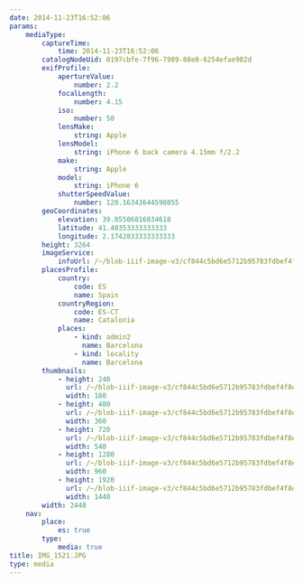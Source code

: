 ```yaml
---
date: 2014-11-23T16:52:06
params:
    mediaType:
        captureTime:
            time: 2014-11-23T16:52:06
        catalogNodeUid: 0197cbfe-7f96-7989-88e0-6254efae902d
        exifProfile:
            apertureValue:
                number: 2.2
            focalLength:
                number: 4.15
            iso:
                number: 50
            lensMake:
                string: Apple
            lensModel:
                string: iPhone 6 back camera 4.15mm f/2.2
            make:
                string: Apple
            model:
                string: iPhone 6
            shutterSpeedValue:
                number: 120.16343644598055
        geoCoordinates:
            elevation: 39.85506816834618
            latitude: 41.40353333333333
            longitude: 2.1742833333333333
        height: 3264
        imageService:
            infoUrl: /~/blob-iiif-image-v3/cf844c5bd6e5712b95783fdbef4f8eb3d5c4f0b0bd69544e0fc5e60d036c5f3c/info.json
        placesProfile:
            country:
                code: ES
                name: Spain
            countryRegion:
                code: ES-CT
                name: Catalonia
            places:
                - kind: admin2
                  name: Barcelona
                - kind: locality
                  name: Barcelona
        thumbnails:
            - height: 240
              url: /~/blob-iiif-image-v3/cf844c5bd6e5712b95783fdbef4f8eb3d5c4f0b0bd69544e0fc5e60d036c5f3c/full/180%2C240/0/default.jpg
              width: 180
            - height: 480
              url: /~/blob-iiif-image-v3/cf844c5bd6e5712b95783fdbef4f8eb3d5c4f0b0bd69544e0fc5e60d036c5f3c/full/360%2C480/0/default.jpg
              width: 360
            - height: 720
              url: /~/blob-iiif-image-v3/cf844c5bd6e5712b95783fdbef4f8eb3d5c4f0b0bd69544e0fc5e60d036c5f3c/full/540%2C720/0/default.jpg
              width: 540
            - height: 1280
              url: /~/blob-iiif-image-v3/cf844c5bd6e5712b95783fdbef4f8eb3d5c4f0b0bd69544e0fc5e60d036c5f3c/full/960%2C1280/0/default.jpg
              width: 960
            - height: 1920
              url: /~/blob-iiif-image-v3/cf844c5bd6e5712b95783fdbef4f8eb3d5c4f0b0bd69544e0fc5e60d036c5f3c/full/1440%2C1920/0/default.jpg
              width: 1440
        width: 2448
    nav:
        place:
            es: true
        type:
            media: true
title: IMG_1521.JPG
type: media
---
```

